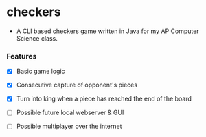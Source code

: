 # checkers

- A CLI based checkers game written in Java for my AP Computer Science class.

### Features
- [x] Basic game logic
- [x] Consecutive capture of opponent's pieces
- [x] Turn into king when a piece has reached the end of the board
- [ ] Possible future local webserver & GUI
- [ ] Possible multiplayer over the internet

